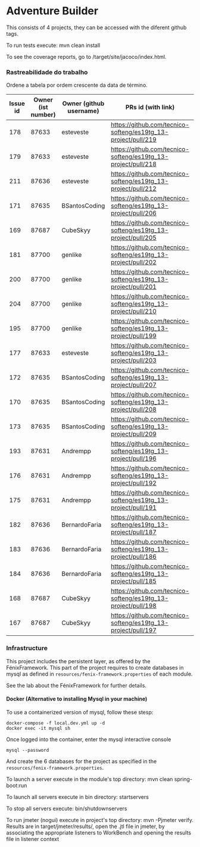 # Adventure Builder

This consists of 4 projects, they can be accessed with the diferent github tags.

To run tests execute: mvn clean install

To see the coverage reports, go to <module name>/target/site/jacoco/index.html.

### Rastreabilidade do trabalho

Ordene a tabela por ordem crescente da data de término.

|   Issue id | Owner (ist number)      | Owner (github username) | PRs id (with link)  |            Date    |  
| ---------- | ----------------------- | ----------------------- | ------------------- | ------------------ |
|          178  |              87633           |                    esteveste     |       https://github.com/tecnico-softeng/es19tg_13-project/pull/219              |                 05/10/2019   |
|          179  |              87633           |                    esteveste     |       https://github.com/tecnico-softeng/es19tg_13-project/pull/218              |                 05/10/2019   |
|          211  |              87636           |                    esteveste     |       https://github.com/tecnico-softeng/es19tg_13-project/pull/212              |                 05/10/2019   |
|      171      |   87635                      |   BSantosCoding                      |     https://github.com/tecnico-softeng/es19tg_13-project/pull/206                |     05/09/2019               |
|          169  |              87687           |                    CubeSkyy     |       https://github.com/tecnico-softeng/es19tg_13-project/pull/205              |                 05/09/2019   |
|          181  |              87700           |                    genlike     |       https://github.com/tecnico-softeng/es19tg_13-project/pull/202              |                 05/09/2019   |
|          200  |              87700           |                    genlike     |       https://github.com/tecnico-softeng/es19tg_13-project/pull/201              |                 05/09/2019   |
|          204  |              87700           |                    genlike     |       https://github.com/tecnico-softeng/es19tg_13-project/pull/210              |                 05/09/2019   |
|          195  |              87700           |                    genlike     |       https://github.com/tecnico-softeng/es19tg_13-project/pull/199              |                 05/10/2019   |
|          177  |              87633           |                    esteveste     |       https://github.com/tecnico-softeng/es19tg_13-project/pull/203              |                 05/09/2019   |
|      172      |     87635                    |   BSantosCoding                      |     https://github.com/tecnico-softeng/es19tg_13-project/pull/207                |     05/09/2019               |
|      170      |    87635                     |      BSantosCoding                   |    https://github.com/tecnico-softeng/es19tg_13-project/pull/208                 |     05/09/2019               |
|      173      |    87635                     |      BSantosCoding                   |      https://github.com/tecnico-softeng/es19tg_13-project/pull/209               |      05/08/2019              |
|         193   |    87631                     |            Andrempp             |          https://github.com/tecnico-softeng/es19tg_13-project/pull/196            |       05/08/2019             |
|          176  |         87631                |    Andrempp                     |      https://github.com/tecnico-softeng/es19tg_13-project/pull/192               |             05/08/2019       |
|          175  |              87631           |                    Andrempp     |       https://github.com/tecnico-softeng/es19tg_13-project/pull/191              |                 05/08/2019   |
|          182  |              87636           |                    BernardoFaria     |       https://github.com/tecnico-softeng/es19tg_13-project/pull/187              |                 05/08/2019   |
|          183  |              87636           |                    BernardoFaria     |       https://github.com/tecnico-softeng/es19tg_13-project/pull/186              |                 05/08/2019   |
|          184  |              87636           |                    BernardoFaria     |       https://github.com/tecnico-softeng/es19tg_13-project/pull/185              |                 05/08/2019   |
|          168  |              87687           |                    CubeSkyy     |       https://github.com/tecnico-softeng/es19tg_13-project/pull/198              |                 05/08/2019   |
|          167  |              87687           |                    CubeSkyy     |       https://github.com/tecnico-softeng/es19tg_13-project/pull/197              |                 05/08/2019   |

### Infrastructure

This project includes the persistent layer, as offered by the FénixFramework.
This part of the project requires to create databases in mysql as defined in `resources/fenix-framework.properties` of each module.

See the lab about the FénixFramework for further details.

#### Docker (Alternative to installing Mysql in your machine)

To use a containerized version of mysql, follow these stesp:

```
docker-compose -f local.dev.yml up -d
docker exec -it mysql sh
```

Once logged into the container, enter the mysql interactive console

```
mysql --password
```

And create the 6 databases for the project as specified in
the `resources/fenix-framework.properties`.

To launch a server execute in the module's top directory: mvn clean spring-boot:run

To launch all servers execute in bin directory: startservers

To stop all servers execute: bin/shutdownservers

To run jmeter (nogui) execute in project's top directory: mvn -Pjmeter verify. Results are in target/jmeter/results/, open the .jtl file in jmeter, by associating the appropriate listeners to WorkBench and opening the results file in listener context
